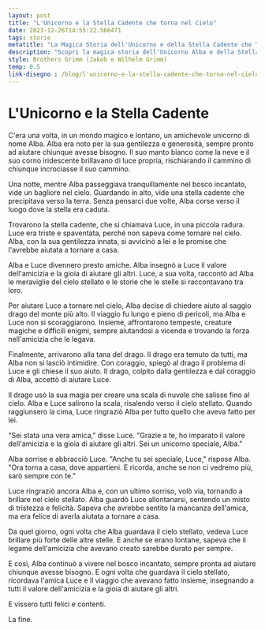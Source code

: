 ```yaml
---
layout: post
title: "L'Unicorno e la Stella Cadente che torna nel Cielo"
date: 2023-12-26T14:55:22.566471
tags: storie
metatitle: "La Magica Storia dell'Unicorno e della Stella Cadente che Torna nel Cielo - Racconti Educativi per Bambini"
description: "Scopri la magica storia dell'Unicorno Alba e della Stella Cadente Luce. Un racconto incantato di amicizia, coraggio e generosità che insegna il valore dell'aiuto reciproco. Perfetto per stimolare l'immaginazione dei bambini e insegnare importanti valori."
style: Brothers Grimm (Jakob e Wilhelm Grimm)
temp: 0.5
link-disegno : /blog/l'unicorno-e-la-stella-cadente-che-torna-nel-cielo-da-colorare/
---
```

# L'Unicorno e la Stella Cadente

C'era una volta, in un mondo magico e lontano, un amichevole unicorno di nome Alba. Alba era noto per la sua gentilezza e generosità, sempre pronto ad aiutare chiunque avesse bisogno. Il suo manto bianco come la neve e il suo corno iridescente brillavano di luce propria, rischiarando il cammino di chiunque incrociasse il suo cammino.

Una notte, mentre Alba passeggiava tranquillamente nel bosco incantato, vide un bagliore nel cielo. Guardando in alto, vide una stella cadente che precipitava verso la terra. Senza pensarci due volte, Alba corse verso il luogo dove la stella era caduta.

Trovarono la stella cadente, che si chiamava Luce, in una piccola radura. Luce era triste e spaventata, perché non sapeva come tornare nel cielo. Alba, con la sua gentilezza innata, si avvicinò a lei e le promise che l'avrebbe aiutata a tornare a casa.

Alba e Luce divennero presto amiche. Alba insegnò a Luce il valore dell'amicizia e la gioia di aiutare gli altri. Luce, a sua volta, raccontò ad Alba le meraviglie del cielo stellato e le storie che le stelle si raccontavano tra loro.

Per aiutare Luce a tornare nel cielo, Alba decise di chiedere aiuto al saggio drago del monte più alto. Il viaggio fu lungo e pieno di pericoli, ma Alba e Luce non si scoraggiarono. Insieme, affrontarono tempeste, creature magiche e difficili enigmi, sempre aiutandosi a vicenda e trovando la forza nell'amicizia che le legava.

Finalmente, arrivarono alla tana del drago. Il drago era temuto da tutti, ma Alba non si lasciò intimidire. Con coraggio, spiegò al drago il problema di Luce e gli chiese il suo aiuto. Il drago, colpito dalla gentilezza e dal coraggio di Alba, accettò di aiutare Luce.

Il drago usò la sua magia per creare una scala di nuvole che salisse fino al cielo. Alba e Luce salirono la scala, risalendo verso il cielo stellato. Quando raggiunsero la cima, Luce ringraziò Alba per tutto quello che aveva fatto per lei.

"Sei stata una vera amica," disse Luce. "Grazie a te, ho imparato il valore dell'amicizia e la gioia di aiutare gli altri. Sei un unicorno speciale, Alba."

Alba sorrise e abbracciò Luce. "Anche tu sei speciale, Luce," rispose Alba. "Ora torna a casa, dove appartieni. E ricorda, anche se non ci vedremo più, sarò sempre con te."

Luce ringraziò ancora Alba e, con un ultimo sorriso, volò via, tornando a brillare nel cielo stellato. Alba guardò Luce allontanarsi, sentendo un misto di tristezza e felicità. Sapeva che avrebbe sentito la mancanza dell'amica, ma era felice di averla aiutata a tornare a casa.

Da quel giorno, ogni volta che Alba guardava il cielo stellato, vedeva Luce brillare più forte delle altre stelle. E anche se erano lontane, sapeva che il legame dell'amicizia che avevano creato sarebbe durato per sempre.

E così, Alba continuò a vivere nel bosco incantato, sempre pronta ad aiutare chiunque avesse bisogno. E ogni volta che guardava il cielo stellato, ricordava l'amica Luce e il viaggio che avevano fatto insieme, insegnando a tutti il valore dell'amicizia e la gioia di aiutare gli altri.

E vissero tutti felici e contenti.

La fine.

        